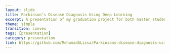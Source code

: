 ```yaml
---
layout: slide
title: Parkinson’s Disease Diagnosis Using Deep Learning
excerpt: A presentation of my graduation project for both master students at Heriot-Watt University and my research team at Edinburgh Napier University.
theme: simple
transition: convex
tags: [presentation]
category: presentation
link: https://github.com/MohamadALissa/Parkinsons-disease-diagnosis-using-deep-learning/blob/master/Presentation.pdf
---
```

